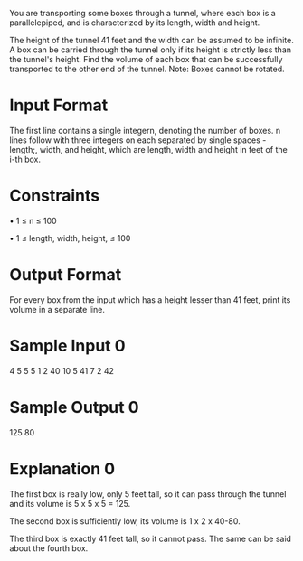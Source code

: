 You are transporting some boxes through a tunnel, where each box is a parallelepiped, and is characterized by its length, width and height.

The height of the tunnel 41 feet and the width can be assumed to be infinite. A box can be carried through the tunnel only if its height is strictly less than the tunnel's height. Find the volume of each box that can be successfully transported to the other end of the tunnel. Note: Boxes cannot be rotated.

# Input Format

The first line contains a single integern, denoting the number of boxes.
n lines follow with three integers on each separated by single spaces - length;, width, and height, which are length, width and height in feet of the i-th box.

# Constraints

• 1 ≤ n ≤ 100

• 1 ≤ length, width, height, ≤ 100

# Output Format

For every box from the input which has a height lesser than 41 feet, print its volume in a separate line.

# Sample Input 0

4
5 5 5
1 2 40
10 5 41
7 2 42

# Sample Output 0

125
80

# Explanation 0

The first box is really low, only 5 feet tall, so it can pass through the tunnel and its volume is 5 x 5 x 5 = 125.

The second box is sufficiently low, its volume is 1 x 2 x 40-80.

The third box is exactly 41 feet tall, so it cannot pass. The same can be said about the fourth box.
